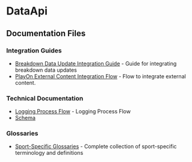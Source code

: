# DataApi

## Documentation Files

### Integration Guides
- [Breakdown Data Update Integration Guide](breakdown-data-update-integration-guide.md) - Guide for integrating breakdown data updates
- [PlayOn External Content Integration Flow](playon-external-content-integration-flow.md) - Flow to integrate external content.

### Technical Documentation
- [Logging Process Flow](logging-process-flow.md) - Logging Process Flow
- [Schema](pixellot-dataapi-statstics-schema.md)

### Glossaries
- [Sport-Specific Glossaries](./glossary/glossaries.md) - Complete collection of sport-specific terminology and definitions


